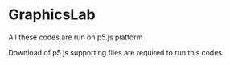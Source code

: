 # GraphicsLab

All these codes are run on p5.js platform 

Download of p5.js supporting files are required to run this codes
